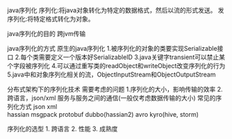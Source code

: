 java序列化
    序列化:将java对象转化为特定的数据格式，然后以流的形式发送。
    发序列化:将特定格式转化为对象。
    
java序列化的目的
    跨jvm传输
   
java序列化的方式
    原生的java序列化
        1.被序列化的对象的类要实现Serializable接口
        2.每个类需要定义一个版本好SerializableID
        3.java关键字transient可以禁止某个字段被序列化
        4.可以通过重写类的readObject和writeObject改变序列化的行为
        5.java中和对象序列化相关的流，ObjectInputStream和ObjectOutputStream
        
分布式架构下的序列化技术
    需要考虑的问题
        1.序列化的大小，影响传输的效率
        2.跨语言，json/xml
    服务与服务之间的通信(一般仅考虑数据传输的大小) 
    常见的序列化方式
        json
        xml   
        hassian
        msgpack
        protobuf
        dubbo(hassian2)
        avro
        kyro(hive, storm)
        
        
序列化的选型
    1. 跨语言
    2. 性能
    3. 成熟度      
        